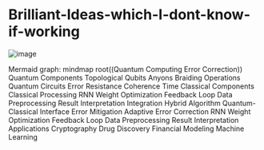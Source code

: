 # Brilliant-Ideas-which-I-dont-know-if-working


![image](https://github.com/user-attachments/assets/222edf39-1325-4a7d-802e-ecc44cf7e85c)


Mermaid graph:
mindmap
  root((Quantum Computing Error Correction))
    Quantum Components
      Topological Qubits
        Anyons
        Braiding Operations
      Quantum Circuits
        Error Resistance
        Coherence Time
    Classical Components
      Classical Processing
        RNN
          Weight Optimization
          Feedback Loop
          Data Preprocessing
          Result Interpretation
    Integration
      Hybrid Algorithm
        Quantum-Classical Interface
      Error Mitigation
        Adaptive Error Correction
          RNN
            Weight Optimization
            Feedback Loop
            Data Preprocessing
            Result Interpretation
    Applications
      Cryptography
      Drug Discovery
      Financial Modeling
      Machine Learning
